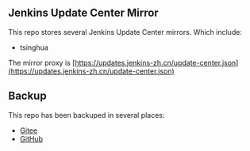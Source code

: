 ## Jenkins Update Center Mirror

This repo stores several Jenkins Update Center mirrors.
Which include:

* tsinghua

The mirror proxy is [https://updates.jenkins-zh.cn/update-center.json](https://updates.jenkins-zh.cn/update-center.json)

## Backup

This repo has been backuped in several places:

* [Gitee](https://jenkins-zh.gitee.io/update-center-mirror/)
* [GitHub](https://jenkins-zh.github.io/update-center-mirror/)
